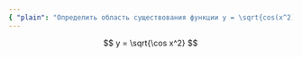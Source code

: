 ```yaml
---
{ "plain": "Определить область существования функции y = \sqrt{cos(x^2)}." }
---
```


$$ y = \sqrt{\cos x^2} $$